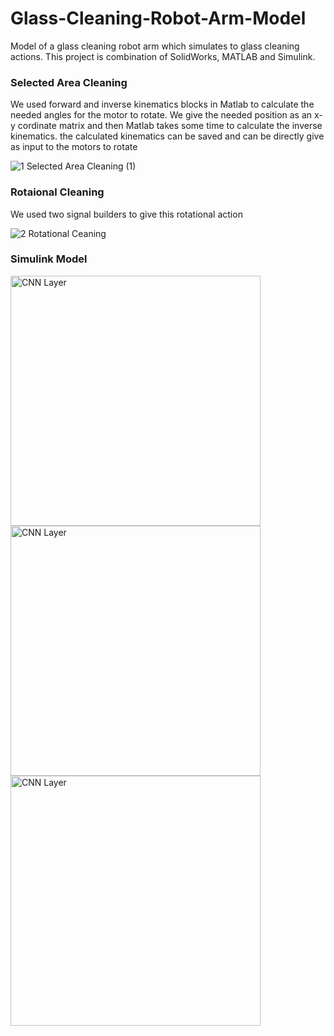 # Glass-Cleaning-Robot-Arm-Model
Model of a glass cleaning robot arm which simulates to glass cleaning actions. This project is combination of SolidWorks, MATLAB and Simulink.

### Selected Area Cleaning
We used forward and inverse kinematics blocks in Matlab to calculate the needed angles for the motor to rotate. We give the needed position as an x-y cordinate matrix and then Matlab takes some time to calculate the inverse kinematics. the calculated kinematics can be saved and can be directly give as input to the motors to rotate

![1 Selected Area Cleaning (1)](https://github.com/user-attachments/assets/fb7338c5-9a79-4ece-8fd6-51292ebf8674)

### Rotaional Cleaning
We used two signal builders to give this rotational action

![2 Rotational Ceaning](https://github.com/user-attachments/assets/a4a7964a-569b-4fc3-9155-cc96bc81f95e)

### Simulink Model

<img src="https://github.com/user-attachments/assets/b8e872d3-bcc4-48d6-beb8-547c682c23fc" alt="CNN Layer" width="400"/>

<img src="https://github.com/user-attachments/assets/c77447f3-1899-48b2-8d01-c1a5d8e0e42c" alt="CNN Layer" width="400"/>

<img src="https://github.com/user-attachments/assets/5d04d014-d32c-467f-8374-2f70d3e43ce5" alt="CNN Layer" width="400"/>
